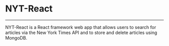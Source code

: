 
# NYT-React
----------

NYT-React is a React framework web app that allows users to search for articles via the New York Times API and to store and delete articles using MongoDB. 